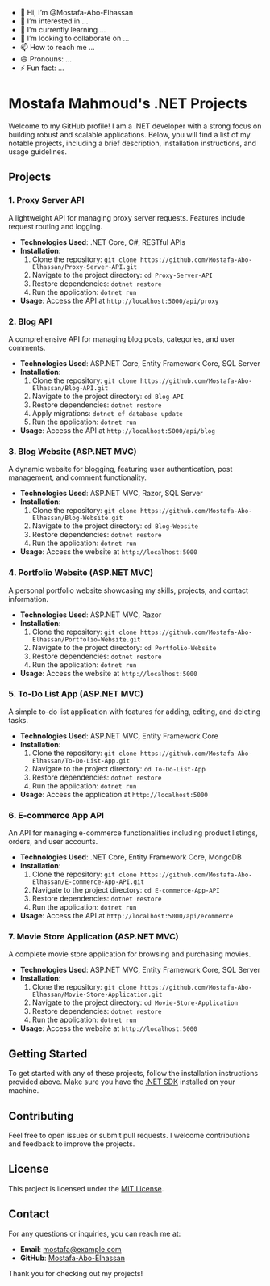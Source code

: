 - 👋 Hi, I’m @Mostafa-Abo-Elhassan
- 👀 I’m interested in ...
- 🌱 I’m currently learning ...
- 💞️ I’m looking to collaborate on ...
- 📫 How to reach me ...
- 😄 Pronouns: ...
- ⚡ Fun fact: ...

# Mostafa Mahmoud's .NET Projects

Welcome to my GitHub profile! I am a .NET developer with a strong focus on building robust and scalable applications. Below, you will find a list of my notable projects, including a brief description, installation instructions, and usage guidelines.

## Projects

### 1. **Proxy Server API**
A lightweight API for managing proxy server requests. Features include request routing and logging.

- **Technologies Used**: .NET Core, C#, RESTful APIs
- **Installation**:
  1. Clone the repository: `git clone https://github.com/Mostafa-Abo-Elhassan/Proxy-Server-API.git`
  2. Navigate to the project directory: `cd Proxy-Server-API`
  3. Restore dependencies: `dotnet restore`
  4. Run the application: `dotnet run`
- **Usage**: Access the API at `http://localhost:5000/api/proxy`

### 2. **Blog API**
A comprehensive API for managing blog posts, categories, and user comments.

- **Technologies Used**: ASP.NET Core, Entity Framework Core, SQL Server
- **Installation**:
  1. Clone the repository: `git clone https://github.com/Mostafa-Abo-Elhassan/Blog-API.git`
  2. Navigate to the project directory: `cd Blog-API`
  3. Restore dependencies: `dotnet restore`
  4. Apply migrations: `dotnet ef database update`
  5. Run the application: `dotnet run`
- **Usage**: Access the API at `http://localhost:5000/api/blog`

### 3. **Blog Website (ASP.NET MVC)**
A dynamic website for blogging, featuring user authentication, post management, and comment functionality.

- **Technologies Used**: ASP.NET MVC, Razor, SQL Server
- **Installation**:
  1. Clone the repository: `git clone https://github.com/Mostafa-Abo-Elhassan/Blog-Website.git`
  2. Navigate to the project directory: `cd Blog-Website`
  3. Restore dependencies: `dotnet restore`
  4. Run the application: `dotnet run`
- **Usage**: Access the website at `http://localhost:5000`

### 4. **Portfolio Website (ASP.NET MVC)**
A personal portfolio website showcasing my skills, projects, and contact information.

- **Technologies Used**: ASP.NET MVC, Razor
- **Installation**:
  1. Clone the repository: `git clone https://github.com/Mostafa-Abo-Elhassan/Portfolio-Website.git`
  2. Navigate to the project directory: `cd Portfolio-Website`
  3. Restore dependencies: `dotnet restore`
  4. Run the application: `dotnet run`
- **Usage**: Access the website at `http://localhost:5000`

### 5. **To-Do List App (ASP.NET MVC)**
A simple to-do list application with features for adding, editing, and deleting tasks.

- **Technologies Used**: ASP.NET MVC, Entity Framework Core
- **Installation**:
  1. Clone the repository: `git clone https://github.com/Mostafa-Abo-Elhassan/To-Do-List-App.git`
  2. Navigate to the project directory: `cd To-Do-List-App`
  3. Restore dependencies: `dotnet restore`
  4. Run the application: `dotnet run`
- **Usage**: Access the application at `http://localhost:5000`

### 6. **E-commerce App API**
An API for managing e-commerce functionalities including product listings, orders, and user accounts.

- **Technologies Used**: .NET Core, Entity Framework Core, MongoDB
- **Installation**:
  1. Clone the repository: `git clone https://github.com/Mostafa-Abo-Elhassan/E-commerce-App-API.git`
  2. Navigate to the project directory: `cd E-commerce-App-API`
  3. Restore dependencies: `dotnet restore`
  4. Run the application: `dotnet run`
- **Usage**: Access the API at `http://localhost:5000/api/ecommerce`

### 7. **Movie Store Application (ASP.NET MVC)**
A complete movie store application for browsing and purchasing movies.

- **Technologies Used**: ASP.NET MVC, Entity Framework Core, SQL Server
- **Installation**:
  1. Clone the repository: `git clone https://github.com/Mostafa-Abo-Elhassan/Movie-Store-Application.git`
  2. Navigate to the project directory: `cd Movie-Store-Application`
  3. Restore dependencies: `dotnet restore`
  4. Run the application: `dotnet run`
- **Usage**: Access the website at `http://localhost:5000`

## Getting Started

To get started with any of these projects, follow the installation instructions provided above. Make sure you have the [.NET SDK](https://dotnet.microsoft.com/download) installed on your machine.

## Contributing

Feel free to open issues or submit pull requests. I welcome contributions and feedback to improve the projects.

## License

This project is licensed under the [MIT License](LICENSE).

## Contact

For any questions or inquiries, you can reach me at:

- **Email**: mostafa@example.com
- **GitHub**: [Mostafa-Abo-Elhassan](https://github.com/Mostafa-Abo-Elhassan)

Thank you for checking out my projects!


<!---
Mostafa-Abo-Elhassan/Mostafa-Abo-Elhassan is a ✨ special ✨ repository because its `README.md` (this file) appears on your GitHub profile.
You can click the Preview link to take a look at your changes.
--->
